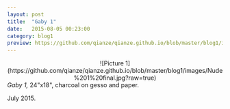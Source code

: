 ```yaml
---
layout: post
title:  "Gaby 1"
date:   2015-08-05 00:23:00
category: blog1
preview: https://github.com/qianze/qianze.github.io/blob/master/blog1/images/Nude%201%20final.jpg?raw=true
---
```

<center>
![Picture 1](https://github.com/qianze/qianze.github.io/blob/master/blog1/images/Nude%201%20final.jpg?raw=true)
</center>
<i>Gaby 1,</i> 24"x18", charcoal on gesso and paper.

July 2015.
